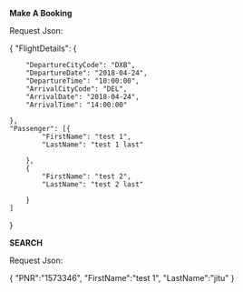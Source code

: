 **Make A Booking**

Request Json: 

{
	"FlightDetails": {

		"DepartureCityCode": "DXB",
		"DepartureDate": "2018-04-24",
		"DepartureTime": "10:00:00",
		"ArrivalCityCode": "DEL",
		"ArrivalDate": "2018-04-24",
		"ArrivalTime": "14:00:00"

	},
	"Passenger": [{
			"FirstName": "test 1",
			"LastName": "test 1 last"

		},
		{
			"FirstName": "test 2",
			"LastName": "test 2 last"

		}
	]

}

**SEARCH** 

Request Json: 

{
	"PNR":"1573346",
	"FirstName":"test 1",
	"LastName":"jitu"
}